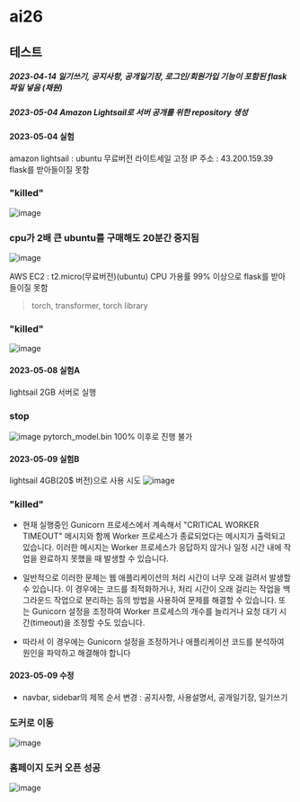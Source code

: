 # ai26

## 테스트

##### 2023-04-14 일기쓰기, 공지사항, 공개일기장, 로그인/회원가입 기능이 포함된 flask 파일 넣음 (채원)
##### 2023-05-04 Amazon Lightsail로 서버 공개를 위한 repository 생성


#### 2023-05-04 실험
amazon lightsail : ubuntu 무료버전 라이트세일 고정 IP 주소 : 43.200.159.39
flask를 받아들이질 못함
### "killed"
![image](https://user-images.githubusercontent.com/114221089/236110364-b4756e50-4b26-488d-a248-d4748725e582.png)

### cpu가 2배 큰 ubuntu를 구매해도 20분간 중지됨
![image](https://user-images.githubusercontent.com/114221089/236158068-80e9da2e-8a43-4339-a07a-6c825343c69e.png)


AWS EC2 : t2.micro(무료버전)(ubuntu) 
CPU 가용률 99% 이상으로 flask를 받아들이질 못함
> torch, transformer, torch library
### "killed" 
![image](https://user-images.githubusercontent.com/114221089/236109639-3d24b224-3437-4658-bfea-b623245e248e.png)

#### 2023-05-08 실험A
lightsail 2GB 서버로 실행

### stop
![image](https://user-images.githubusercontent.com/114221089/236973858-109dfba9-6287-4bfb-912e-9a9261e74c93.png)
pytorch_model.bin 100% 이후로 진행 불가

#### 2023-05-09 실험B
lightsail 4GB(20$ 버전)으로 사용 시도
![image](https://user-images.githubusercontent.com/114221089/236977560-41173804-5911-49e8-b117-a5ad437fe02f.png)
### "killed"

- 현재 실행중인 Gunicorn 프로세스에서 계속해서 "CRITICAL WORKER TIMEOUT" 메시지와 함께 Worker 프로세스가 종료되었다는 메시지가 출력되고 있습니다. 이러한 메시지는 Worker 프로세스가 응답하지 않거나 일정 시간 내에 작업을 완료하지 못했을 때 발생할 수 있습니다.

- 일반적으로 이러한 문제는 웹 애플리케이션의 처리 시간이 너무 오래 걸려서 발생할 수 있습니다. 이 경우에는 코드를 최적화하거나, 처리 시간이 오래 걸리는 작업을 백그라운드 작업으로 분리하는 등의 방법을 사용하여 문제를 해결할 수 있습니다. 또는 Gunicorn 설정을 조정하여 Worker 프로세스의 개수를 늘리거나 요청 대기 시간(timeout)을 조정할 수도 있습니다.

- 따라서 이 경우에는 Gunicorn 설정을 조정하거나 애플리케이션 코드를 분석하여 원인을 파악하고 해결해야 합니다


#### 2023-05-09 수정
- navbar, sidebar의 제목 순서 변경 : 공지사항, 사용설명서, 공개일기장, 일기쓰기

### 도커로 이동
![image](https://user-images.githubusercontent.com/114221089/237052505-e6fbf005-6c52-4ef0-a4b2-ee53518ca937.png)

### 홈페이지 도커 오픈 성공
![image](https://user-images.githubusercontent.com/114221089/237060539-8d0a2950-b9b4-4373-ada6-b68ca426f9a3.png)
